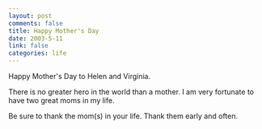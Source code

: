 ```yaml
--- 
layout: post
comments: false
title: Happy Mother's Day
date: 2003-5-11
link: false
categories: life
---
```

Happy Mother's Day to Helen and Virginia.

There is no greater hero in the world than a mother. I am very fortunate to have two great moms in my life.

Be sure to thank the mom(s) in your life. Thank them early and often.
